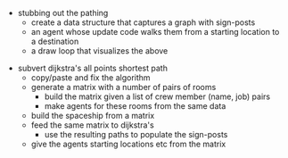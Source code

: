  + stubbing out the pathing
   + create a data structure that captures a graph with sign-posts
   + an agent whose update code walks them from a starting location to a destination
   + a draw loop that visualizes the above

 - subvert dijkstra's all points shortest path
   + copy/paste and fix the algorithm
   - generate a matrix with a number of pairs of rooms
     - build the matrix given a list of crew member (name, job) pairs
     - make agents for these rooms from the same data
   - build the spaceship from a matrix
   - feed the same matrix to dijkstra's
     - use the resulting paths to populate the sign-posts
   - give the agents starting locations etc from the matrix
